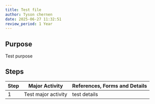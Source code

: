 ```yaml
---
title: Test file
author: Tyson chernen
date: 2025-06-27 11:32:51
review_period: 1 Year
---
```


## Purpose
Test purpose

## Steps

| Step | Major Activity | References, Forms and Details |
|------|----------------|-------------------------------|
| 1 | Test major activity | test details |
